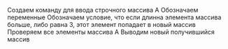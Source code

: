 Создаем команду для ввода строчного массива А
Обозначаем переменные
Обозначаем условие, что если длинна элемента массива больше, либо равна 3, этот элемент попадает в новый массив 
Проверяем все элементы массива А
Выводим новый получившийся массив
